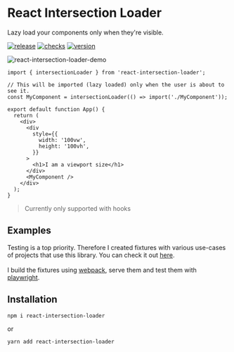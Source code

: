 # React Intersection Loader

Lazy load your components only when they're visible.

[![release](https://badgen.net/github/release/tzachbon/react-intersection-loader)](https://github.com/tzachbon/react-intersection-loader/releases)
[![checks](https://badgen.net/github/checks/tzachbon/react-intersection-loader)](https://github.com/tzachbon/react-intersection-loader/actions)
[![version](https://badgen.net/npm/v/react-intersection-loader)](https://www.npmjs.com/package/react-intersection-loader)

![react-intersection-loader-demo](https://github.com/tzachbon/react-intersection-loader/blob/master/react-intersection-loader.gif?raw=true)

```tsx
import { intersectionLoader } from 'react-intersection-loader';

// This will be imported (lazy loaded) only when the user is about to see it.
const MyComponent = intersectionLoader(() => import('./MyComponent'));

export default function App() {
  return (
    <div>
      <div
        style={{
          width: '100vw',
          height: '100vh',
        }}
      >
        <h1>I am a viewport size</h1>
      </div>
      <MyComponent />
    </div>
  );
}

```

> Currently only supported with hooks

## Examples

Testing is a top priority. Therefore I created fixtures with various use-cases of projects that use this library.
You can check it out [here](./packages/react-intersection-loader/test/fixtures/).\
\
I build the fixtures using [webpack](https://webpack.js.org/), serve them and test them with [playwright](https://playwright.dev/).



## Installation

```sh
npm i react-intersection-loader
```
or

```sh
yarn add react-intersection-loader
```
